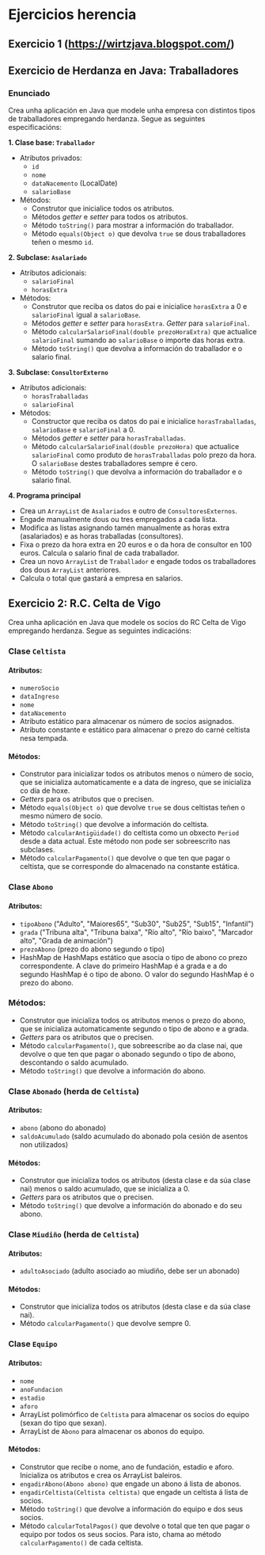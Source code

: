 # Ejercicios herencia

## Exercicio 1 (https://wirtzjava.blogspot.com/)

## Exercicio de Herdanza en Java: Traballadores

### Enunciado

Crea unha aplicación en Java que modele unha empresa con distintos tipos de traballadores empregando herdanza. Segue as seguintes especificacións:

**1. Clase base: `Traballador`**

- Atributos privados:
  - `id`
  - `nome`
  - `dataNacemento` (LocalDate)
  - `salarioBase`
- Métodos:
  - Construtor que inicialice todos os atributos.
  - Métodos *getter* e *setter* para todos os atributos.
  - Método `toString()` para mostrar a información do traballador.
  - Método `equals(Object o)` que devolva `true` se dous traballadores teñen o mesmo `id`.

**2. Subclase: `Asalariado`**

- Atributos adicionais:
  - `salarioFinal` 
  - `horasExtra`
- Métodos:
  - Construtor que reciba os datos do pai e inicialice `horasExtra` a 0 e `salarioFinal` igual a `salarioBase`.
  - Métodos *getter* e *setter* para `horasExtra`. *Getter* para `salarioFinal`.
  - Método `calcularSalarioFinal(double prezoHoraExtra)` que actualice `salarioFinal` sumando ao `salarioBase` o importe das horas extra.
  - Método `toString()` que devolva a información do traballador e o salario final.

**3. Subclase: `ConsultorExterno`**

- Atributos adicionais:
  - `horasTraballadas`
  - `salarioFinal`
- Métodos:
  - Constructor que reciba os datos do pai e inicialice `horasTraballadas`, `salarioBase` e `salarioFinal` a 0.
  - Métodos *getter* e *setter* para `horasTraballadas`.
  - Método `calcularSalarioFinal(double prezoHora)` que actualice `salarioFinal` como produto de `horasTraballadas` polo prezo da hora. O `salarioBase` destes traballadores sempre é cero.
  - Método `toString()` que devolva a información do traballador e o salario final.


**4. Programa principal**

- Crea un `ArrayList` de `Asalariados` e outro de  `ConsultoresExternos`.
- Engade manualmente dous ou tres empregados a cada lista.
- Modifica as listas asignando tamén manualmente as horas extra (asalariados) e as horas traballadas (consultores).
- Fixa o prezo da hora extra en 20 euros e o da hora de consultor en 100 euros. Calcula o salario final de cada traballador.
- Crea un novo `ArrayList` de `Traballador` e engade todos os traballadores dos dous `ArrayList` anteriores.
- Calcula o total que gastará a empresa en salarios.

## Exercicio 2: R.C. Celta de Vigo

Crea unha aplicación en Java que modele os socios do RC Celta de Vigo empregando herdanza. Segue as seguintes indicacións:

### Clase `Celtista`

#### Atributos:
- `numeroSocio`
- `dataIngreso`
- `nome`
- `dataNacemento`
- Atributo estático para almacenar os número de socios asignados.
- Atributo constante e estático para almacenar o prezo do carné celtista nesa tempada.

#### Métodos:
- Construtor para inicializar todos os atributos menos o número de socio, que se inicializa automaticamente e a data de ingreso, que se inicializa co día de hoxe.
- *Getters* para os atributos que o precisen.
- Método `equals(Object o)` que devolve `true` se dous celtistas teñen o mesmo número de socio.
- Método `toString()` que devolve a información do celtista.
- Método `calcularAntigüidade()` do celtista como un obxecto `Period` desde a data actual. Este método non pode ser sobreescrito nas subclases.
- Método `calcularPagamento()` que devolve o que ten que pagar o celtista, que se corresponde do almacenado na constante estática.
  
### Clase `Abono`

#### Atributos:
- `tipoAbono` ("Adulto", "Maiores65", "Sub30", "Sub25", "Sub15", "Infantil")
- `grada` ("Tribuna alta", "Tribuna baixa", "Río alto", "Río baixo", "Marcador alto", "Grada de animación")
- `prezoAbono` (prezo do abono segundo o tipo)
- HashMap de HashMaps estático que asocia o tipo de abono co prezo correspondente. A clave do primeiro HashMap é a grada e a do segundo HashMap é o tipo de abono. O valor do segundo HashMap é o prezo do abono.

### Métodos:
- Construtor que inicializa todos os atributos menos o prezo do abono, que se inicializa automaticamente segundo o tipo de abono e a grada.
- *Getters* para os atributos que o precisen.
- Método `calcularPagamento()`, que sobreescribe ao da clase nai, que devolve o que ten que pagar o abonado segundo o tipo de abono, descontando o saldo acumulado.
- Método `toString()` que devolve a información do abono.


### Clase `Abonado` (herda de `Celtista`)

#### Atributos:
  - `abono` (abono do abonado)
  - `saldoAcumulado` (saldo acumulado do abonado pola cesión de asentos non utilizados)

#### Métodos:
- Construtor que inicializa todos os atributos (desta clase e da súa clase nai) menos o saldo acumulado, que se inicializa a 0.
- *Getters* para os atributos que o precisen.
- Método `toString()` que devolve a información do abonado e do seu abono.

### Clase `Miudiño` (herda de `Celtista`)

#### Atributos:
- `adultoAsociado` (adulto asociado ao miudiño, debe ser un abonado)

#### Métodos:
- Construtor que inicializa todos os atributos (desta clase e da súa clase nai).
- Método `calcularPagamento()` que devolve sempre 0.

### Clase `Equipo`
#### Atributos:
- `nome`
- `anoFundacion`
- `estadio`
- `aforo`
- ArrayList polimórfico de `Celtista` para almacenar os socios do equipo (sexan do tipo que sexan).
- ArrayList de `Abono` para almacenar os abonos do equipo.

#### Métodos:
- Construtor que recibe o nome, ano de fundación, estadio e aforo. Inicializa os atributos e crea os ArrayList baleiros.
- `engadirAbono(Abono abono)` que engade un abono á lista de abonos.
- `engadirCeltista(Celtista celtista)` que engade un celtista á lista de socios.
- Método `toString()` que devolve a información do equipo e dos seus socios.
- Método `calcularTotalPagos()` que devolve o total que ten que pagar o equipo por todos os seus socios. Para isto, chama ao método `calcularPagamento()` de cada celtista.
